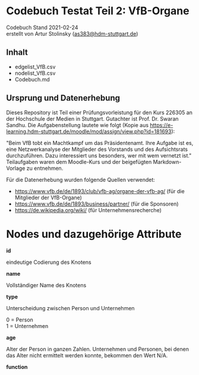 # Codebuch Testat Teil 2: VfB-Organe #
Codebuch Stand 2021-02-24<br>
erstellt von Artur Stolinsky (as383@hdm-stuttgart.de)

## Inhalt

- edgelist_VfB.csv
- nodelist_VfB.csv
- Codebuch.md

## Ursprung und Datenerhebung

Dieses Repository ist Teil einer Prüfungsvorleistung für den Kurs 226305 an der Hochschule der Medien in Stuttgart. Gutachter ist Prof. Dr. Swaran Sandhu. Die Aufgabenstellung lautete wie folgt (Kopie aus https://e-learning.hdm-stuttgart.de/moodle/mod/assign/view.php?id=181693):

"Beim VfB tobt ein Machtkampf um das Präsidentenamt. Ihre Aufgabe ist es, eine Netzwerkanalyse der Mitglieder des Vorstands und des Aufsichtsrats durchzuführen. Dazu interessiert uns besonders, wer mit wem vernetzt ist." Teilaufgaben waren dem Moodle-Kurs und der beigefügten Markdown-Vorlage zu entnehmen.

Für die Datenerhebung wurden folgende Quellen verwendet:
- https://www.vfb.de/de/1893/club/vfb-ag/organe-der-vfb-ag/ (für die Mitglieder der VfB-Organe)
- https://www.vfb.de/de/1893/business/partner/ (für die Sponsoren)
- https://de.wikipedia.org/wiki/ (für Unternehmensrecherche)

# Nodes und dazugehörige Attribute

**id**

eindeutige Codierung des Knotens

**name**

Vollständiger Name des Knotens

**type**

Unterscheidung zwischen Person und Unternehmen

0 = Person<br>
1 = Unternehmen

**age**

Alter der Person in ganzen Zahlen. Unternehmen und Personen, bei denen das Alter nicht ermittelt werden konnte, bekommen den Wert N/A.

**function**

